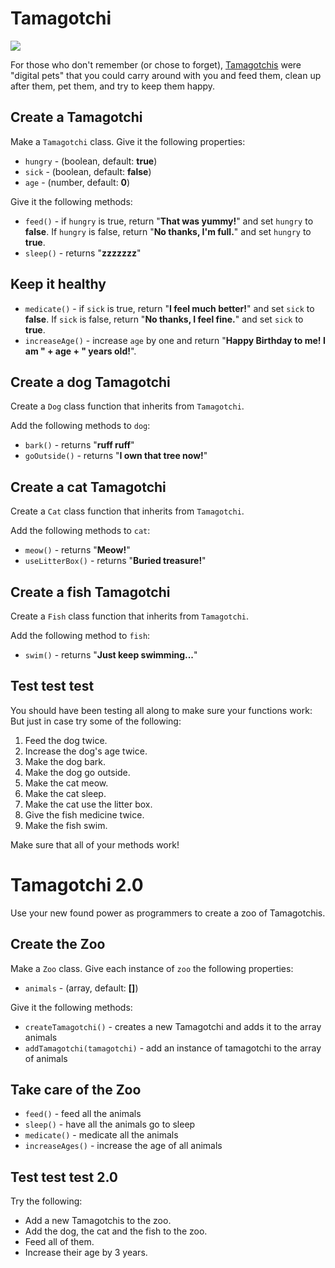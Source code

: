 # Tamagotchi

![](https://upload.wikimedia.org/wikipedia/commons/f/f2/Tamagotchi_0124_ubt.jpeg)

For those who don't remember (or chose to forget), [Tamagotchis](https://en.wikipedia.org/wiki/Tamagotchi) were "digital pets" that you could carry around with you and feed them, clean up after them, pet them, and try to keep them happy.

## Create a Tamagotchi

Make a `Tamagotchi` class. Give it the following properties:

- `hungry` - (boolean, default: **true**)
- `sick` - (boolean, default: **false**)
- `age` - (number, default: **0**)

Give it the following methods:

- `feed()` - if `hungry` is true, return "**That was yummy!**" and set `hungry` to **false**.  If `hungry` is false, return "**No thanks, I'm full.**" and set `hungry` to **true**.
- `sleep()` - returns "**zzzzzzz**"

## Keep it healthy 

- `medicate()` - if `sick` is true, return "**I feel much better!**" and set `sick` to **false**.  If `sick` is false, return "**No thanks, I feel fine.**" and set `sick` to **true**.
- `increaseAge()` - increase `age` by one and return "**Happy Birthday to me! I am " + age + " years old!**".

## Create a dog Tamagotchi

Create a `Dog` class function that inherits from `Tamagotchi`.

Add the following methods to `dog`:

- `bark()` - returns "**ruff ruff**"
- `goOutside()` - returns "**I own that tree now!**"

## Create a cat Tamagotchi 

Create a `Cat` class function that inherits from `Tamagotchi`.

Add the following methods to `cat`:

- `meow()` - returns "**Meow!**"
- `useLitterBox()` - returns "**Buried treasure!**"

## Create a fish Tamagotchi 

Create a `Fish` class function that inherits from `Tamagotchi`.  

Add the following method to `fish`:

- `swim()` - returns "**Just keep swimming...**"

## Test test test 

You should have been testing all along to make sure your functions work: But just in case try some of the following:

1. Feed the dog twice.
2. Increase the dog's age twice.
3. Make the dog bark.
4. Make the dog go outside.
5. Make the cat meow.
6. Make the cat sleep.
7. Make the cat use the litter box.
8. Give the fish medicine twice.
9. Make the fish swim.

Make sure that all of your methods work!

# Tamagotchi 2.0

Use your new found power as programmers to create a zoo of Tamagotchis.

## Create the Zoo

Make a `Zoo` class. Give each instance of `zoo` the following properties:

- `animals` - (array, default: **[]**)

Give it the following methods:

- `createTamagotchi()` - creates a new Tamagotchi and adds it to the array animals
- `addTamagotchi(tamagotchi)` - add an instance of tamagotchi to the array of animals

## Take care of the Zoo 

- `feed()` - feed all the animals
- `sleep()` - have all the animals go to sleep
- `medicate()` - medicate all the animals
- `increaseAges()` - increase the age of all animals

## Test test test 2.0 

Try the following:

- Add a new Tamagotchis to the zoo.
- Add the dog, the cat and the fish to the zoo.
- Feed all of them.
- Increase their age by 3 years.

